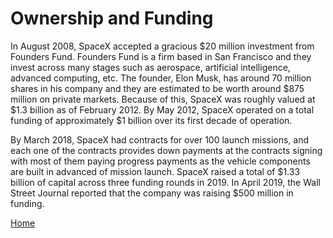 # Ownership and Funding

In August 2008, SpaceX accepted a gracious $20 million investment from Founders Fund. Founders Fund is a firm based in San Francisco and they invest across many stages such as aerospace, artificial intelligence, advanced computing, etc. The founder, Elon Musk, has around 70 million shares in his company and they are estimated to be worth around $875 million on private markets. Because of this, SpaceX was roughly valued at $1.3 billion as of February 2012. By May 2012, SpaceX operated on a total funding of approximately $1 billion over its first decade of operation. 

By March 2018, SpaceX had contracts for over 100 launch missions, and each one of the contracts provides down payments at the contracts signing with most of them paying progress payments as the vehicle components are built in advanced of mission launch. SpaceX raised a total of $1.33 billion of capital across three funding rounds in 2019. In April 2019, the Wall Street Journal reported that the company was raising $500 million in funding. 


[Home](README.md)
